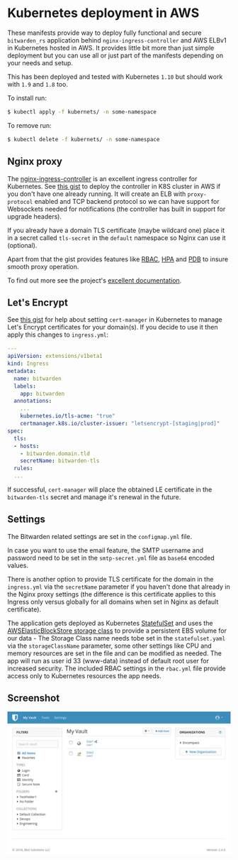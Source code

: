 # Kubernetes deployment in AWS

These manifests provide way to deploy fully functional and secure `bitwarden_rs` application behind `nginx-ingress-controller` and AWS ELBv1 in Kubernetes hosted in AWS. It provides little bit more than just simple deployment but you can use all or just part of the manifests depending on your needs and setup.

This has been deployed and tested with Kubernetes `1.10` but should work with `1.9` and `1.8` too.

To install run:

```sh
$ kubectl apply -f kubernets/ -n some-namespace
```

To remove run:

```sh
$ kubectl delete -f kubernets/ -n some-namespace
```

## Nginx proxy

The [nginx-ingress-controller](https://github.com/kubernetes/ingress-nginx) is an excellent ingress controller for Kubernetes. See [this gist](https://gist.github.com/icicimov/316ebea363e98824ce7a9aa3d34ffbb4) to deploy the controller in K8S cluster in AWS if you don't have one already running. It will create an ELB with `proxy-protocol` enabled and TCP backend protocol so we can have support for Websockets needed for notifications (the controller has built in support for upgrade headers). 

If you already have a domain TLS certificate (maybe wildcard one) place it in a secret called `tls-secret` in the `default` namespace so Nginx can use it (optional).

Apart from that the gist provides features like [RBAC](https://kubernetes.io/docs/reference/access-authn-authz/rbac/), [HPA](https://kubernetes.io/docs/tasks/run-application/horizontal-pod-autoscale/) and [PDB](https://kubernetes.io/docs/tasks/run-application/configure-pdb/) to insure smooth proxy operation.

To find out more see the project's [excellent documentation](https://kubernetes.github.io/ingress-nginx/user-guide/nginx-configuration/).

## Let's Encrypt

See [this gist](https://gist.github.com/icicimov/5921ecac7a2179a7eb350e7f1ce8512b) for help about setting `cert-manager` in Kubernetes to manage Let's Encrypt certificates for your domain(s). If you decide to use it then apply this changes to `ingress.yml`:

```yaml
---
apiVersion: extensions/v1beta1
kind: Ingress
metadata:
  name: bitwarden
  labels:
    app: bitwarden
  annotations:
    ...
    kubernetes.io/tls-acme: "true"
    certmanager.k8s.io/cluster-issuer: "letsencrypt-[staging|prod]"
spec:
  tls:
  - hosts:
    - bitwarden.domain.tld
    secretName: bitwarden-tls
  rules:
  ...
```

If successful, `cert-manager` will place the obtained LE certificate in the `bitwarden-tls` secret and manage it's renewal in the future.

## Settings

The Bitwarden related settings are set in the `configmap.yml` file. 

In case you want to use the email feature, the SMTP username and password need to be set in the `smtp-secret.yml` file as `base64` encoded values.

There is another option to provide TLS certificate for the domain in the `ingress.yml` via the `secretName` parameter if you haven't done that already in the Nginx proxy settings (the difference is this certificate applies to this Ingress only versus globally for all domains when set in Nginx as default certificate).

The application gets deployed as Kubernetes [StatefulSet](https://kubernetes.io/docs/concepts/workloads/controllers/statefulset/) and uses the [AWSElasticBlockStore storage class](https://kubernetes.io/docs/concepts/storage/storage-classes/#aws-ebs) to provide a persistent EBS volume for our data - The Storage Class name needs tobe set in the `statefulset.yaml` via the `storageClassName` parameter, some other settings like CPU and memory resources are set in the file and can be modified as needed. The app will run as user id 33 (www-data) instead of default root user for increased security. The included RBAC settings in the `rbac.yml` file provide access only to Kubernetes resources the app needs.

## Screenshot

![bitwarden_rs](bitwarden.png "bitwarden_rs")
